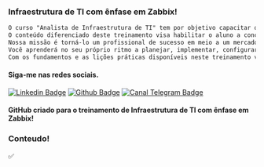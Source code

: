 ### Infraestrutura de TI com ênfase em Zabbix!
```diff
O curso "Analista de Infraestrutura de TI" tem por objetivo capacitar o aluno a dominar os principais recursos utilizados em médias e grandes empresas. Você aprenderá passo a passo e sem dificuldades a planejar e implementar, do zero, uma estrutura completa para executar as aplicações/sistemas corporativos com o máximo de eficiência e segurança.
O conteúdo diferenciado deste treinamento visa habilitar o aluno a concorrer a diversas vagas de emprego que estão disponíveis por falta de profissionais qualificados e que dominem as principais soluções de infraestrutura.
Nossa missão é torná-lo um profissional de sucesso em meio a um mercado carente de mão de obra qualificada.
Você aprenderá no seu próprio ritmo a planejar, implementar, configurar, administrar e monitorar uma inteira infraestrutura.
Com os fundamentos e as lições práticas disponíveis neste treinamento você dominará todas as etapas envolvidas na criação de uma infraestrutura eficiente e organizada de uma empresa, 
```

#### Siga-me nas redes sociais.
[![Linkedin Badge](https://img.shields.io/badge/-LinkedIn-407bff?style=flat-square&labelColor=407bff&logo=Linkedin&logoColor=white&link=https://www.linkedin.com/company/infraestrutura-de-ti-com-%C3%AAnfase-em-zabbix/)](https://www.linkedin.com/company/infraestrutura-de-ti-com-%C3%AAnfase-em-zabbix/) [![Github Badge](https://img.shields.io/badge/-Github-407bff?style=flat-square&labelColor=407bff&logo=Github&logoColor=white&link=https://github.com/treinamentos2mti)](https://github.com/treinamentos2mti) [![Canal Telegram Badge](https://img.shields.io/badge/Telegram-2CA5E0?style=flat-square&labelColor=407bff&logo=Telegram&logoColor=white&link=https://t.me/+VX1MrWlXIreS3d91)](https://t.me/+VX1MrWlXIreS3d91)

#### GitHub criado para o treinamento de Infraestrutura de TI com ênfase em Zabbix!

### Conteudo!
✅


